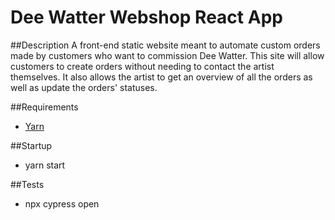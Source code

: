 # Dee Watter Webshop React App

##Description
A front-end static website meant to automate custom orders made by customers who want to commission Dee Watter. This site will allow customers to create orders without needing to contact the artist themselves. It also allows the artist to get an overview of all the orders as well as update the orders' statuses.

##Requirements
- [Yarn](https://yarnpkg.com)

##Startup
- yarn start

##Tests
- npx cypress open
